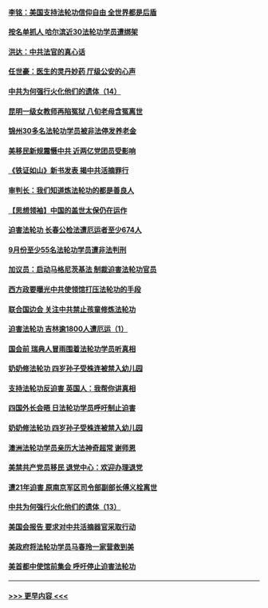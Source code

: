 #### [李铭：美国支持法轮功信仰自由 全世界都是后盾](../pages/prog424/a102963547.md?t=10151602) 
#### [按名单抓人 哈尔滨近30法轮功学员遭绑架](../pages/prog424/a102963477.md?t=10151602) 
#### [洪达：中共法官的真心话](../pages/prog424/a102963197.md?t=10151602) 
#### [任世豪：医生的灵丹妙药 厅级公安的心声](../pages/prog424/a102962892.md?t=10151602) 
#### [中共为何强行火化他们的遗体（14）](../pages/prog424/a102962893.md?t=10151602) 
#### [昆明一级女教师再陷冤狱 八旬老母含冤离世](../pages/prog424/a102962888.md?t=10151602) 
#### [锦州30多名法轮功学员被非法停发养老金](../pages/prog424/a102962208.md?t=10151602) 
#### [美移民新规震慑中共 近两亿党团员受影响](../pages/prog424/a102962187.md?t=10151602) 
#### [《铁证如山》新书发表 揭中共活摘罪行](../pages/prog424/a102961627.md?t=10151602) 
#### [审判长：我们知道炼法轮功的都是善良人](../pages/prog424/a102961388.md?t=10151602) 
#### [【思想领袖】中国的盖世太保仍在运作](../pages/prog424/a102961250.md?t=10151602) 
#### [迫害法轮功 长春公检法遭厄运者至少674人](../pages/prog424/a102960963.md?t=10151602) 
#### [9月份至少55名法轮功学员遭非法判刑](../pages/prog424/a102960450.md?t=10151602) 
#### [加议员：启动马格尼茨基法 制裁迫害法轮功官员](../pages/prog424/a102960464.md?t=10151602) 
#### [西方政要曝光中共使领馆打压法轮功的手段](../pages/prog424/a102960438.md?t=10151602) 
#### [联合国边会 关注中共禁止孩童修炼法轮功](../pages/prog424/a102960427.md?t=10151602) 
#### [迫害法轮功 吉林逾1800人遭厄运（1）](../pages/prog424/a102959351.md?t=10151602) 
#### [国会前 瑞典人冒雨围着法轮功学员听真相](../pages/prog424/a102958701.md?t=10151602) 
#### [奶奶修法轮功 四岁孙子受株连被禁入幼儿园](../pages/prog424/a102957998.md?t=10151602) 
#### [支持法轮功反迫害 英国人：我帮你讲真相](../pages/prog424/a102957812.md?t=10151602) 
#### [四国外长会晤 日法轮功学员呼吁制止迫害](../pages/prog424/a102957326.md?t=10151602) 
#### [奶奶修法轮功 四岁孙子受株连被禁入幼儿园](../pages/prog424/a102956232.md?t=10151602) 
#### [澳洲法轮功学员亲历大法神奇超常 谢师恩](../pages/prog424/a102957060.md?t=10151602) 
#### [美禁共产党员移民 退党中心：欢迎办理退党](../pages/prog424/a102956266.md?t=10151602) 
#### [遭21年迫害 原南京军区司令部副部长傅义栓离世](../pages/prog424/a102950442.md?t=10151602) 
#### [中共为何强行火化他们的遗体（13）](../pages/prog424/a102955131.md?t=10151602) 
#### [美国会报告 要求对中共活摘器官采取行动](../pages/prog424/a102955023.md?t=10151602) 
#### [美政府将法轮功学员马春玲一家营救到美](../pages/prog424/a102953959.md?t=10151602) 
#### [美首都中使馆前集会 呼吁停止迫害法轮功](../pages/prog424/a102953763.md?t=10151602) 

----
#### [ >>> 更早内容 <<< ](../indexes/prog424-earlier.md)
